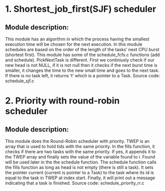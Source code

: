 # 1. Shortest_job_first(SJF) scheduler

## Module description:

This module has an algorithm in which the process having the smallest execution time will be chosen for
the next execution. In this module schedules are based on the order of the length of the tasks’ next CPU
burst (shortest first). This module has some of the schedule_fcfs.c functions (add and schedule).
PickNextTask is different. First we continiusly check if our new head is not NULL, if it is not null then it
checks if the next burst time is smaller, it changes the time to the new small time and goes to the next
task. If there is no task left, it returns ‘t’ which is a pointer to a Task.
Source code: schedule_sjf.c

# 2. Priority with round-robin scheduler

## Module description:

This module does the Round-Robin scheduler with priority. TWEP is an array that is used to hold tids
with the same priority. In the fills function, it checks if there are two tasks with the same priority. If yes,
it appends it to the TWEP array and finally sets the value of the variable found to i. Found will be used
later in the the schedule function. The schedule function calls the fills function as long as head is not
empty (there is still a task). It sets the pointer current (current is pointer to a Task) to the task where its
id is equal to the task in TWEP at index start. Finally, it will print out a message indicating that a task is
finished.
Source code: schedule_priority_rr.c
